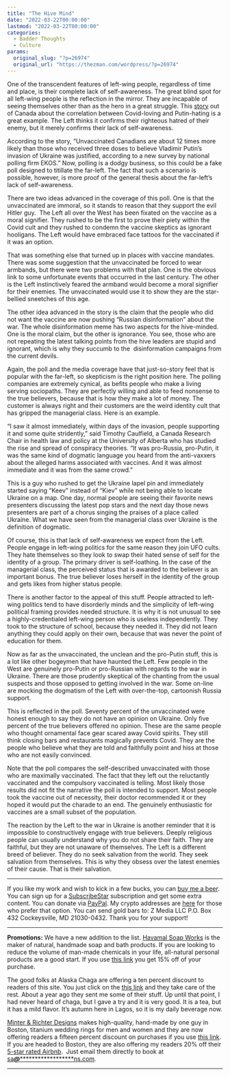 ```yaml
---
title: "The Hive Mind"
date: "2022-03-22T00:00:00"
lastmod: "2022-03-22T00:00:00"
categories:
  - Badder Thoughts
  - Culture
params:
  original_slug: "?p=26974"
  original_url: "https://thezman.com/wordpress/?p=26974"
---
```


One of the transcendent features of left-wing people, regardless of time
and place, is their complete lack of self-awareness. The great blind
spot for all left-wing people is the reflection in the mirror. They are
incapable of seeing themselves other than as the hero in a great
struggle. This
[story](https://www.thestar.com/news/investigations/2022/03/19/how-vaccination-status-might-predict-views-on-the-russian-invasion-of-ukraine.html)
out of Canada about the correlation between Covid-loving and
Putin-hating is a great example. The Left thinks it confirms their
righteous hatred of their enemy, but it merely confirms their lack of
self-awareness.

According to the story, “Unvaccinated Canadians are about 12 times more
likely than those who received three doses to believe Vladimir Putin’s
invasion of Ukraine was justified, according to a new survey by national
polling firm EKOS.” Now, polling is a dodgy business, so this could be a
fake poll designed to titillate the far-left. The fact that such a
scenario is possible, however, is more proof of the general thesis about
the far-left’s lack of self-awareness.

There are two ideas advanced in the coverage of this poll. One is that
the unvaccinated are immoral, so it stands to reason that they support
the evil Hitler guy.  The Left all over the West has been fixated on the
vaccine as a moral signifier. They rushed to be the first to prove their
piety within the Covid cult and they rushed to condemn the vaccine
skeptics as ignorant hooligans. The Left would have embraced face
tattoos for the vaccinated if it was an option.

That was something else that turned up in places with vaccine mandates.
There was some suggestion that the unvaccinated be forced to wear
armbands, but there were two problems with that plan. One is the obvious
link to some unfortunate events that occurred in the last century. The
other is the Left instinctively feared the armband would become a moral
signifier for their enemies. The unvaccinated would use it to show they
are the star-bellied sneetches of this age.

The other idea advanced in the story is the claim that the people who
did not want the vaccine are now pushing “Russian disinformation” about
the war. The whole disinformation meme has two aspects for the
hive-minded. One is the moral claim, but the other is ignorance. You
see, those who are not repeating the latest talking points from the hive
leaders are stupid and ignorant, which is why they succumb to the 
disinformation campaigns from the current devils.

Again, the poll and the media coverage have that just-so-story feel that
is popular with the far-left, so skepticism is the right position here.
The polling companies are extremely cynical, as befits people who make a
living serving sociopaths. They are perfectly willing and able to feed
nonsense to the true believers, because that is how they make a lot of
money. The customer is always right and their customers are the weird
identity cult that has gripped the managerial class. Here is an example.

“I saw it almost immediately, within days of the invasion, people
supporting it and some quite stridently,” said Timothy Caulfield, a
Canada Research Chair in health law and policy at the University of
Alberta who has studied the rise and spread of conspiracy theories. “It
was pro-Russia, pro-Putin, it was the same kind of dogmatic language you
heard from the anti-vaxxers about the alleged harms associated with
vaccines. And it was almost immediate and it was from the same crowd.”

This is a guy who rushed to get the Ukraine lapel pin and immediately
started saying “Keev” instead of “Kiev” while not being able to locate
Ukraine on a map. One day, normal people are seeing their favorite news
presenters discussing the latest pop stars and the next day those news
presenters are part of a chorus singing the praises of a place called
Ukraine. What we have seen from the managerial class over Ukraine is the
definition of dogmatic.

Of course, this is that lack of self-awareness we expect from the Left.
People engage in left-wing politics for the same reason they join UFO
cults. They hate themselves so they look to swap their hated sense of
self for the identity of a group. The primary driver is self-loathing.
In the case of the managerial class, the perceived status that is
awarded to the believer is an important bonus. The true believer loses
herself in the identity of the group and gets likes from higher status
people.

There is another factor to the appeal of this stuff. People attracted to
left-wing politics tend to have disorderly minds and the simplicity of
left-wing political framing provides needed structure. It is why it is
not unusual to see a highly-credentialed left-wing person who is useless
independently. They took to the structure of school, because they needed
it. They did not learn anything they could apply on their own, because
that was never the point of education for them.

Now as far as the unvaccinated, the unclean and the pro-Putin stuff,
this is a lot like other bogeymen that have haunted the Left. Few people
in the West are genuinely pro-Putin or pro-Russian with regards to the
war in Ukraine. There are those prudently skeptical of the chanting from
the usual suspects and those opposed to getting involved in the war.
Some on-line are mocking the dogmatism of the Left with over-the-top,
cartoonish Russia support.

This is reflected in the poll. Seventy percent of the unvaccinated were
honest enough to say they do not have an opinion on Ukraine. Only five
percent of the true believers offered no opinion. These are the same
people who thought ornamental face gear scared away Covid spirits. They
still think closing bars and restaurants magically prevents Covid. They
are the people who believe what they are told and faithfully point and
hiss at those who are not easily convinced.

Note that the poll compares the self-described unvaccinated with those
who are maximally vaccinated. The fact that they left out the
reluctantly vaccinated and the compulsory vaccinated is telling. Most
likely those results did not fit the narrative the poll is intended to
support. Most people took the vaccine out of necessity, their doctor
recommended it or they hoped it would put the charade to an end. The
genuinely enthusiastic for vaccines are a small subset of the
population.

The reaction by the Left to the war in Ukraine is another reminder that
it is impossible to constructively engage with true believers. Deeply
religious people can usually understand why you do not share their
faith. They are faithful, but they are not unaware of themselves. The
Left is a different breed of believer. They do no seek salvation from
the world. They seek salvation from themselves. This is why they obsess
over the latest enemies of their cause. That is their salvation.

------------------------------------------------------------------------

If you like my work and wish to kick in a few bucks, you can
<a href="https://www.buymeacoffee.com/mujolulu" rel="noopener"
target="_blank">buy me a beer</a>. You can sign up for a
<a href="https://www.subscribestar.com/the-z-blog" rel="noopener"
target="_blank">SubscribeStar</a> subscription and get some extra
content. You can donate via <a
href="https://www.paypal.com/donate/?cmd=_s-xclick&amp;hosted_button_id=UDAS2Q8JYA6CN&amp;source=url"
rel="noopener" target="_blank">PayPal</a>. My crypto addresses are
<a href="https://thezman.com/wordpress/?page_id=22713" rel="noopener"
target="_blank">here</a> for those who prefer that option. You can send
gold bars to: Z Media LLC P.O. Box 432 Cockeysville, MD 21030-0432.
Thank you for your support!

------------------------------------------------------------------------

**Promotions:** We have a new addition to the list.
<a href="https://havamalsoapworks.com/" rel="noopener"
target="_blank">Havamal Soap Works</a> is the maker of natural, handmade
soap and bath products. If you are looking to reduce the volume of
man-made chemicals in your life, all-natural personal products are a
good start. If you use
<a href="https://havamalsoapworks.com/discount/ZMAN" rel="noopener"
target="_blank">this link</a> you get 15% off of your purchase.

The good folks at Alaska Chaga are offering a ten percent discount to
readers of this site. You just click on the
<a href="https://alaskachaga.us/discount/ZMAN" rel="noopener noreferrer"
target="_blank">this link</a> and they take care of the rest. About a
year ago they sent me some of their stuff. Up until that point, I had
never heard of chaga, but I gave a try and it is very good. It is a tea,
but it has a mild flavor. It’s autumn here in Lagos, so it is my daily
beverage now.

<a href="https://www.minterandrichterdesigns.com/"
rel="noreferrer nofollow noopener" target="_blank">Minter &amp; Richter
Designs</a> makes high-quality, hand-made by one guy in Boston, titanium
wedding rings for men and women and they are now offering readers a
fifteen percent discount on purchases if you use
<a href="https://www.minterandrichterdesigns.com/discount/ZMAN"
rel="noreferrer nofollow noopener" target="_blank">this link</a>.
<span class="highlight"><span class="colour"><span class="font"><span class="size">If
you are headed to Boston, they are also offering my readers 20% off
their <a
href="https://www.airbnb.com/users/7988017/listings?user_id=7988017&amp;s=3"
rel="noopener noreferrer" target="_blank">5-star rated Airbnb</a>.  Just
email them directly to book at
<a href="mailto:sa***@*********************ns.com"
data-original-string="arxeMBViIIocCLnvji0mVQ==cb74YPY6ef9w+5t7+rtzpSFEYQ7V1lx3k95o+wZ/2IaY0GxayTZAppW4AuEJhaMnRrw"><span
class="apbct-email-encoder"
data-original-string="fQhPss0TZpVBvA5959ykWw==cb7nSxZ3FigS+uHZ6Gdu1beFXB4ShViJI2m/IVz8zCoszke3EU2ZEIuhSgV9ywRkBg3"
title="This contact has been encoded by Anti-Spam by CleanTalk. Click to decode. To finish the decoding make sure that JavaScript is enabled in your browser.">sa<span
class="apbct-blur">***</span>@<span
class="apbct-blur">*********************</span>ns.com</span></a>.</span></span></span></span>

------------------------------------------------------------------------
